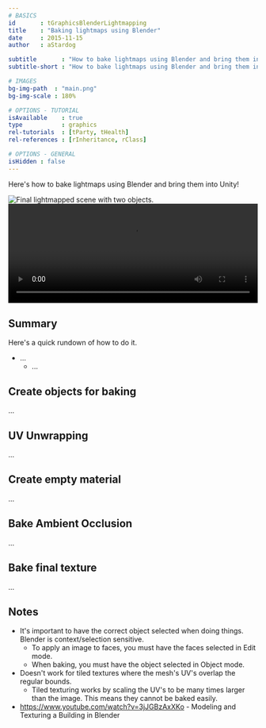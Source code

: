```yaml
---
# BASICS
id       : tGraphicsBlenderLightmapping
title    : "Baking lightmaps using Blender"
date     : 2015-11-15
author   : aStardog

subtitle       : "How to bake lightmaps using Blender and bring them into Unity!"
subtitle-short : "How to bake lightmaps using Blender and bring them into Unity!"

# IMAGES
bg-img-path  : "main.png"
bg-img-scale : 180%

# OPTIONS - TUTORIAL
isAvailable    : true
type           : graphics
rel-tutorials  : [tParty, tHealth]
rel-references : [rInheritance, rClass]

# OPTIONS - GENERAL
isHidden : false
---
```

Here's how to bake lightmaps using Blender and bring them into Unity!

<img src="{{ site.baseurl }}{{ site.url-imgs }}{{ page.url }}main.png" alt="Final lightmapped scene with two objects.">

<video width="100%" height="200" controls loop video controls autoplay>
	<source src="movie.mp4" type="video/mp4">
	<source src="movie.ogg" type="video/ogg">
	Your browser does not support the video tag.
</video>

## Summary

Here's a quick rundown of how to do it.

* ...
    * ...

## Create objects for baking

...

## UV Unwrapping

...

## Create empty material

...

## Bake Ambient Occlusion

...

## Bake final texture

...

## Notes

* It's important to have the correct object selected when doing things. Blender is context/selection sensitive.
    * To apply an image to faces, you must have the faces selected in Edit mode.
	* When baking, you must have the object selected in Object mode.
* Doesn't work for tiled textures where the mesh's UV's overlap the regular bounds.
    * Tiled texturing works by scaling the UV's to be many times larger than the image. This means they cannot be baked easily.
* https://www.youtube.com/watch?v=3jJGBzAxXKo - Modeling and Texturing a Building in Blender